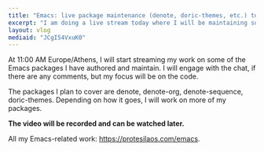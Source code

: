 ```yaml
---
title: "Emacs: live package maintenance (denote, doric-themes, etc.) today 2025-05-21 at 11:00 Europe/Athens time"
excerpt: "I am doing a live stream today where I will be maintaining some of my packages for Emacs."
layout: vlog
mediaid: "JCgI54VxuK0"
---
```


At 11:00 AM Europe/Athens, I will start streaming my work on some of
the Emacs packages I have authored and maintain. I will engage with
the chat, if there are any comments, but my focus will be on the code.

The packages I plan to cover are denote, denote-org, denote-sequence,
doric-themes. Depending on how it goes, I will work on more of my
packages.

**The video will be recorded and can be watched later.**

All my Emacs-related work: <https://protesilaos.com/emacs>.
